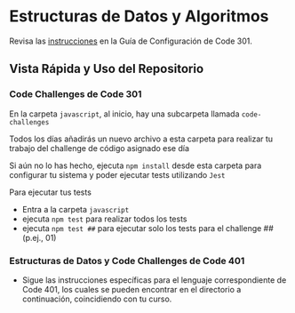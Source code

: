 ﻿# Estructuras de Datos y Algoritmos

Revisa las [instrucciones](https://entertechschool.github.io/setup-guide/code-301/2-code-challenges) en la Guía de Configuración de Code 301.

## Vista Rápida y Uso del Repositorio

### Code Challenges de Code 301

En la carpeta `javascript`, al inicio, hay una subcarpeta llamada `code-challenges`

Todos los días añadirás un nuevo archivo a esta carpeta para realizar tu trabajo del challenge de código asignado ese día

Si aún no lo has hecho, ejecuta `npm install` desde esta carpeta para configurar tu sistema y poder ejecutar tests utilizando `Jest`

Para ejecutar tus tests

- Entra a la carpeta `javascript`
- ejecuta `npm test` para realizar todos los tests
- ejecuta `npm test ##` para ejecutar solo los tests para el challenge ## (p.ej., 01)

### Estructuras de Datos y Code Challenges de Code 401

- Sigue las instrucciones específicas para el lenguaje correspondiente de Code 401, los cuales se pueden encontrar en el directorio a continuación, coincidiendo con tu curso.
